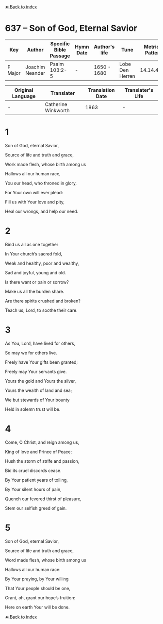 [⬅️ Back to index](../README.md)

# 637 – Son of God, Eternal Savior

Key | Author   | Specific Bible Passage     |Hymn Date |Author's life |Tune |Metrical Pattern   |Composer/Source                                                                                        
-- | --------- | ---------------------------|----------|--------------|-----|-------------------|-------------   
F Major  | Joachim Neander      | Psalm 103:2-5 | -  | 1650 - 1680 | Lobe Den Herren | 14.14.4.7.8 | Chorale Book for England, 1863 

Original Language | Translater | Translation Date   | Translater's Life     
----------------- | --------- | --------------------|-------------   
\-  | Catherine Winkworth      | 1863 | -  | 1827 - 1878 



# 1

Son of God, eternal Savior,

Source of life and truth and grace,

Work made flesh, whose birth among us

Hallows all our human race,

You our head, who throned in glory,

For Your own will ever plead:

Fill us with Your love and pity,

Heal our wrongs, and help our need.



# 2

Bind us all as one together

In Your church’s sacred fold,

Weak and healthy, poor and wealthy,

Sad and joyful, young and old.

Is there want or pain or sorrow?

Make us all the burden share.

Are there spirits crushed and broken?

Teach us, Lord, to soothe their care.



# 3

As You, Lord, have lived for others,

So may we for others live.

Freely have Your gifts been granted;

Freely may Your servants give.

Yours the gold and Yours the silver,

Yours the wealth of land and sea;

We but stewards of Your bounty

Held in solemn trust will be.



# 4

Come, O Christ, and reign among us,

King of love and Prince of Peace;

Hush the storm of strife and passion,

Bid its cruel discords cease.

By Your patient years of toiling,

By Your silent hours of pain,

Quench our fevered thirst of pleasure,

Stem our selfish greed of gain.



# 5

Son of God, eternal Savior,

Source of life and truth and grace,

Word made flesh, whose birth among us

Hallows all our human race:

By Your praying, by Your willing

That Your people should be one,

Grant, oh, grant our hope’s fruition:

Here on earth Your will be done.

[⬅️ Back to index](../README.md)
